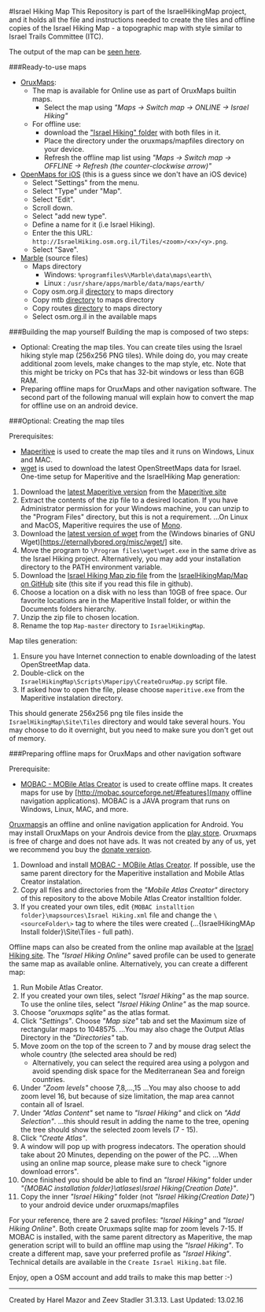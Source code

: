 #Israel Hiking Map
This Repository is part of the IsraelHikingMap project, and it holds all the file and instructions needed to create the tiles and offline copies of the Israel Hiking Map - a topographic map with style similar to Israel Trails Committee (ITC).

The output of the map can be [seen here](http://IsraelHiking.osm.org.il/).


###Ready-to-use maps

* [OruxMaps](http://www.oruxmaps.com/index_en.html): 
  * The map is available for Online use as part of OruxMaps builtin maps.
    * Select the map using  _"Maps &rarr; Switch map &rarr; ONLINE &rarr; Israel Hiking"_
  * For offline use:
    * download the ["Israel Hiking" folder](https://googledrive.com/host/0B-qrsEBJWXhQUGVBM3lHZTF2eXc/) with both files in it.
    * Place the directory under the oruxmaps/mapfiles directory on your device.
    * Refresh the offline map list using _"Maps &rarr; Switch map &rarr; OFFLINE &rarr; Refresh (the counter-clockwise arrow)"_
* [OpenMaps for iOS](http://izeize.com/openmaps/) (this is a guess since we don't have an iOS device)
  * Select "Settings" from the menu.
  * Select "Type" under "Map".
  * Select "Edit".
  * Scroll down.
  * Select "add new type".
  * Define a name for it (i.e Israel Hiking).
  * Enter the this URL: `http://IsraelHiking.osm.org.il/Tiles/<zoom>/<x>/<y>.png`.
  * Select "Save".
* [Marble](https://marble.kde.org/install.php) (source files)
  * Maps directory
    * Windows: `%programfiles%\Marble\data\maps\earth\`
    * Linux  : `/usr/share/apps/marble/data/maps/earth/`
  * Copy osm.org.il [directory](https://github.com/shtrb/marble/tree/master/earth/osm.org.il) to maps directory
  * Copy mtb [directory](https://github.com/shtrb/marble/tree/master/earth/mtb) to maps directory
  * Copy routes [directory](https://github.com/shtrb/marble/tree/master/earth/routes) to maps directory
  * Select osm.org.il in the available maps


###Building the map yourself
Building the map is composed of two steps:
* Optional: Creating the map tiles. You can create tiles using the Israel hiking style map (256x256 PNG tiles). While doing do, you may create additional zoom levels, make changes to the map style, etc.
Note that this might be tricky on PCs that has 32-bit windows or less than 6GB RAM.
* Preparing offline maps for OruxMaps and other navigation software. The second part of the following manual will explain how to convert the map for offline use on an android device.


###Optional: Creating the map tiles

Prerequisites:
* [Maperitive](http://maperitive.net/) is used to create the map tiles and it runs on Windows, Linux and MAC.
* [wget](https://www.gnu.org/software/wget/) is used to download the latest OpenStreetMaps data for Israel. 
One-time setup for Maperitive and the IsraelHiking Map generation:

1. Download the [latest Maperitive version](http://maperitive.net/download/Maperitive-latest.zip) from the [Maperitive site](http://maperitive.net/)
2. Extract the contents of the zip file to a desired location. If you have Administrator permission for your Windows machine, you can unzip to the "Program Files" directory, but this is not a requirement.
...On Linux and MacOS, Maperitive requires the use of [Mono](http://www.mono-project.com/Main_Page).
3. Download the [latest version of wget](https://eternallybored.org/misc/wget/current/wget.exe) from the (Windows binaries of GNU Wget)[https://eternallybored.org/misc/wget/] site. 
4. Move the program to `\Program files\wget\wget.exe` in the same drive as the Israel Hiking project. Alternatively, you may add your installation directory to the PATH environment variable.
5. Download the [Israel Hiking Map zip file](https://github.com/IsraelHikingMap/Map/archive/master.zip) from the [IsraelHikingMap/Map on GitHub](https://github.com/IsraelHikingMap/Map) site (this site if you read this file in github).
6. Choose a location on a disk with no less than 10GB of free space. Our favorite locations are in the Maperitive Install folder, or within the Documents folders hierarchy.
7. Unzip the zip file to chosen location.
8. Rename the top `Map-master` directory to `IsraelHikingMap`.

Map tiles generation:

1. Ensure you have Internet connection to enable downloading of the latest OpenStreetMap data.
2. Double-click on the `IsraelHikingMap\Scripts\Maperipy\CreateOruxMap.py` script file.
3. If asked how to open the file, please choose `maperitive.exe` from the Maperitive instalation directory. 

This should generate 256x256 png tile files inside the `IsraelHikingMap\Site\Tiles` directory and would take several hours.
You may choose to do it overnight, but you need to make sure you don't get out of memory.

###Preparing offline maps for OruxMaps and other navigation software

Prerequisite:
* [MOBAC - MOBile Atlas Creator](http://mobac.sourceforge.net/) is used to create offline maps. It creates maps for use by [http://mobac.sourceforge.net/#features](many offline navigation applications). MOBAC is a JAVA program that runs on Windows, Linux, MAC, and more. 

[Oruxmaps](http://www.oruxmaps.com/index_en.html)is an offline and online navigation application for Android. You may install OruxMaps on your Androis device from the [play store](https://play.google.com/store/apps/details?id=com.orux.oruxmaps). Oruxmaps is free of charge and does not have ads. It was not created by any of us, yet we recommend you buy the [donate version](https://play.google.com/store/apps/details?id=com.orux.oruxmapsDonate).

1. Download and install [MOBAC - MOBile Atlas Creator](http://mobac.sourceforge.net/). If possible, use the same parent directory for the Maperitive installation and Mobile Atlas Creator instalation.
2. Copy all files and directories from the _"Mobile Atlas Creator"_ directory of this repository to the above Mobile Atlas Creator installtion folder.
3. If you created your own tiles, edit `{MOBAC installtion folder}\mapsources\Israel Hiking.xml` file and change the `\<sourceFolder\>` tag to where the tiles were created (...\{IsraelHikingMAp Install folder}\Site\Tiles - full path).

Offline maps can also be created from the online map available at the [Israel Hiking site](http://IsraelHiking.osm.org.il). The _"Israel Hiking Online"_ saved profile can be used to generate the same map as available online. Alternatively, you can create a different map:

1. Run Mobile Atlas Creator.
2. If you created your own tiles, select _"Israel Hiking"_ as the map source. To use the online tiles, select _"Israel Hiking Online"_ as the map source.
3. Choose _"oruxmaps sqlite"_ as the atlas format.
4. Click _"Settings"_. Choose _"Map size"_ tab and set the Maximum size of rectangular maps to 1048575. 
...You may also chage the Output Atlas Directory in the _"Directories"_ tab.
5. Move zoom on the top of the screen to 7 and by mouse drag select the whole country (the selected area should be red)
   * Alternatively, you can select the required area using a polygon and avoid spending disk space for the Mediterranean Sea and foreign countries.
6. Under _"Zoom levels"_ choose 7,8,...,15
...You may also choose to add zoom level 16, but because of size limitation, the map area cannot contain all of Israel.
7. Under _"Atlas Content"_ set name to _"Israel Hiking"_ and click on _"Add Selection"_.
...this should result in adding the name to the tree, opening the tree should show the selected zoom levels (7 - 15).
8. Click _"Create Atlas"_.
9. A window will pop up with progress indecators. The operation should take about 20 Minutes, depending on the power of the PC.
...When using an online map source, please make sure to check "ignore download errors".
10. Once finished you should be able to find an _"Israel Hiking"_ folder under _"{MOBAC installation folder}\atlases\Israel Hiking\{Creation Date}"_.
11. Copy the inner _"Israel Hiking"_ folder (not _"Israel Hiking\{Creation Date}"_) to your android device under oruxmaps/mapfiles

For your reference, there are 2 saved profiles: _"Israel Hiking"_ and _"Israel Hiking Online"_. Both create Oruxmaps sqlite map for zoom levels 7-15. If MOBAC is installed, with the same parent ditrectory as Maperitive, the map generation script will to build an offline map using the _"Israel Hiking"_. To create a different map, save your preferred profile as _"Israel Hiking"_. Technical details are available in the `Create Israel Hiking.bat` file.

Enjoy, open a OSM account and add trails to make this map better :-)

-------------------------
Created by Harel Mazor and Zeev Stadler 31.3.13. Last Updated: 13.02.16
